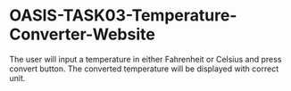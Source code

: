 # OASIS-TASK03-Temperature-Converter-Website
The user will input a temperature in either Fahrenheit or Celsius and press convert button. The converted temperature will be displayed with correct unit.
